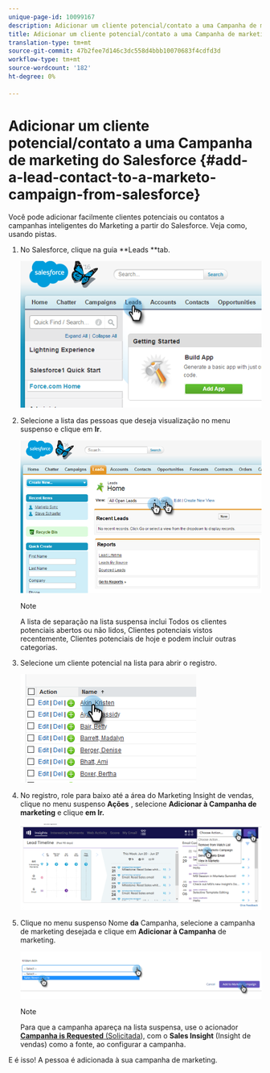 ```yaml
---
unique-page-id: 10099167
description: Adicionar um cliente potencial/contato a uma Campanha de marketing do Salesforce - Documentos do Marketing - Documentação do produto
title: Adicionar um cliente potencial/contato a uma Campanha de marketing do Salesforce
translation-type: tm+mt
source-git-commit: 47b2fee7d146c3dc558d4bbb10070683f4cdfd3d
workflow-type: tm+mt
source-wordcount: '182'
ht-degree: 0%

---
```



# Adicionar um cliente potencial/contato a uma Campanha de marketing do Salesforce {#add-a-lead-contact-to-a-marketo-campaign-from-salesforce}

Você pode adicionar facilmente clientes potenciais ou contatos a campanhas inteligentes do Marketing a partir do Salesforce. Veja como, usando pistas.

1. No Salesforce, clique na guia **Leads **tab.

   ![](assets/image2016-3-22-9-3a18-3a36.png)

1. Selecione a lista das pessoas que deseja visualização no menu suspenso e clique em **Ir**.

   ![](assets/image2016-3-22-9-3a24-3a6.png)

   >[!NOTE]
   >
   >A lista de separação na lista suspensa inclui Todos os clientes potenciais abertos ou não lidos, Clientes potenciais vistos recentemente, Clientes potenciais de hoje e podem incluir outras categorias.

1. Selecione um cliente potencial na lista para abrir o registro.

   ![](assets/three.png)

1. No registro, role para baixo até a área do Marketing Insight de vendas, clique no menu suspenso **Ações** , selecione **Adicionar à Campanha de marketing** e clique **em Ir.**

   ![](assets/four.png)

1. Clique no menu suspenso Nome **da** Campanha, selecione a campanha de marketing desejada e clique em **Adicionar à Campanha** de marketing.

   ![](assets/five.png)

   >[!NOTE]
   >
   >Para que a campanha apareça na lista suspensa, use o acionador [**Campanha is Requested** (Solicitada](../../../../../../product-docs/core-marketo-concepts/smart-campaigns/using-smart-campaigns/setting-up-a-trigger-smart-campaign-for-sales-using-campaign-is-requested.md)), com o **Sales Insight** (Insight de vendas) como a fonte, ao configurar a campanha.

E é isso! A pessoa é adicionada à sua campanha de marketing.